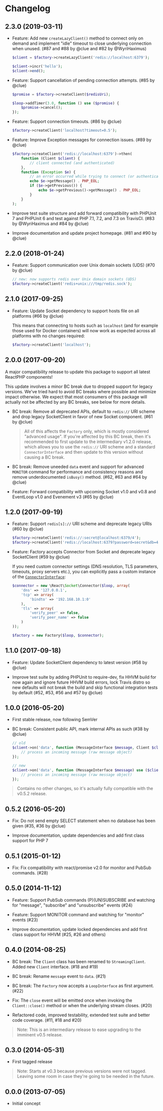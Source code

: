 # Changelog

## 2.3.0 (2019-03-11)

*   Feature: Add new `createLazyClient()` method to connect only on demand and
    implement "idle" timeout to close underlying connection when unused.
    (#87 and #88 by @clue and #82 by @WyriHaximus)

    ```php
    $client = $factory->createLazyClient('redis://localhost:6379');

    $client->incr('hello');
    $client->end();
    ```

*   Feature: Support cancellation of pending connection attempts.
    (#85 by @clue)

    ```php
    $promise = $factory->createClient($redisUri);

    $loop->addTimer(3.0, function () use ($promise) {
        $promise->cancel();
    });
    ```

*   Feature: Support connection timeouts.
    (#86 by @clue)

    ```php
    $factory->createClient('localhost?timeout=0.5');
    ```

*   Feature: Improve Exception messages for connection issues.
    (#89 by @clue)

    ```php
    $factory->createClient('redis://localhost:6379')->then(
        function (Client $client) {
            // client connected (and authenticated)
        },
        function (Exception $e) {
            // an error occurred while trying to connect (or authenticate) client
            echo $e->getMessage() . PHP_EOL;
            if ($e->getPrevious()) {
                echo $e->getPrevious()->getMessage() . PHP_EOL;
            }
        }
    );
    ```

*   Improve test suite structure and add forward compatibility with PHPUnit 7 and PHPUnit 6
    and test against PHP 7.1, 7.2, and 7.3 on TravisCI.
    (#83 by @WyriHaximus and #84 by @clue)

*   Improve documentation and update project homepage.
    (#81 and #90 by @clue)

## 2.2.0 (2018-01-24)

*   Feature: Support communication over Unix domain sockets (UDS)
    (#70 by @clue)

    ```php
    // new: now supports redis over Unix domain sockets (UDS)
    $factory->createClient('redis+unix:///tmp/redis.sock');
    ```

## 2.1.0 (2017-09-25)

*   Feature: Update Socket dependency to support hosts file on all platforms
    (#66 by @clue)

    This means that connecting to hosts such as `localhost` (and for example
    those used for Docker containers) will now work as expected across all
    platforms with no changes required:

    ```php
    $factory->createClient('localhost');
    ```

## 2.0.0 (2017-09-20)

A major compatibility release to update this package to support all latest
ReactPHP components!

This update involves a minor BC break due to dropped support for legacy
versions. We've tried hard to avoid BC breaks where possible and minimize impact
otherwise. We expect that most consumers of this package will actually not be
affected by any BC breaks, see below for more details.

*   BC break: Remove all deprecated APIs, default to `redis://` URI scheme
    and drop legacy SocketClient in favor of new Socket component.
    (#61 by @clue)

    >   All of this affects the `Factory` only, which is mostly considered
        "advanced usage". If you're affected by this BC break, then it's
        recommended to first update to the intermediary v1.2.0 release, which
        allows you to use the `redis://` URI scheme and a standard
        `ConnectorInterface` and then update to this version without causing a
        BC break.

*   BC break: Remove uneeded `data` event and support for advanced `MONITOR`
    command for performance and consistency reasons and
    remove underdocumented `isBusy()` method.
    (#62, #63 and #64 by @clue)

*   Feature: Forward compatibility with upcoming Socket v1.0 and v0.8 and EventLoop v1.0 and Evenement v3
    (#65 by @clue)

## 1.2.0 (2017-09-19)

*   Feature: Support `redis[s]://` URI scheme and deprecate legacy URIs
    (#60 by @clue)

    ```php
    $factory->createClient('redis://:secret@localhost:6379/4');
    $factory->createClient('redis://localhost:6379?password=secret&db=4');
    ```

*   Feature: Factory accepts Connector from Socket and deprecate legacy SocketClient
    (#59 by @clue)

    If you need custom connector settings (DNS resolution, TLS parameters, timeouts,
    proxy servers etc.), you can explicitly pass a custom instance of the
    [`ConnectorInterface`](https://github.com/reactphp/socket#connectorinterface):

    ```php
    $connector = new \React\Socket\Connector($loop, array(
        'dns' => '127.0.0.1',
        'tcp' => array(
            'bindto' => '192.168.10.1:0'
        ),
        'tls' => array(
            'verify_peer' => false,
            'verify_peer_name' => false
        )
    ));

    $factory = new Factory($loop, $connector);
    ```

## 1.1.0 (2017-09-18)

* Feature: Update SocketClient dependency to latest version
  (#58 by @clue)

* Improve test suite by adding PHPUnit to require-dev,
  fix HHVM build for now again and ignore future HHVM build errors,
  lock Travis distro so new defaults will not break the build and
  skip functional integration tests by default
  (#52, #53, #56 and #57 by @clue)

## 1.0.0 (2016-05-20)

* First stable release, now following SemVer

* BC break: Consistent public API, mark internal APIs as such
  (#38 by @clue)

  ```php
  // old
  $client->on('data', function (MessageInterface $message, Client $client) {
      // process an incoming message (raw message object)
  });

  // new
  $client->on('data', function (MessageInterface $message) use ($client) {
      // process an incoming message (raw message object)
  });
  ```

> Contains no other changes, so it's actually fully compatible with the v0.5.2 release.

## 0.5.2 (2016-05-20)

* Fix: Do not send empty SELECT statement when no database has been given
  (#35, #36 by @clue)

* Improve documentation, update dependencies and add first class support for PHP 7

## 0.5.1 (2015-01-12)

* Fix: Fix compatibility with react/promise v2.0 for monitor and PubSub commands.
  (#28)

## 0.5.0 (2014-11-12)

* Feature: Support PubSub commands (P)(UN)SUBSCRIBE and watching for "message",
  "subscribe" and "unsubscribe" events
  (#24)

* Feature: Support MONITOR command and watching for "monitor" events
  (#23)

* Improve documentation, update locked dependencies and add first class support for HHVM
  (#25, #26 and others)

## 0.4.0 (2014-08-25)

* BC break: The `Client` class has been renamed to `StreamingClient`.
  Added new `Client` interface.
  (#18 and #19)

* BC break: Rename `message` event to `data`.
  (#21)

* BC break: The `Factory` now accepts a `LoopInterface` as first argument.
  (#22)

* Fix: The `close` event will be emitted once when invoking the `Client::close()`
  method or when the underlying stream closes.
  (#20)

* Refactored code, improved testability, extended test suite and better code coverage.
  (#11, #18 and #20)

> Note: This is an intermediary release to ease upgrading to the imminent v0.5 release.

## 0.3.0 (2014-05-31)

* First tagged release

> Note: Starts at v0.3 because previous versions were not tagged. Leaving some
> room in case they're going to be needed in the future.

## 0.0.0 (2013-07-05)

* Initial concept
